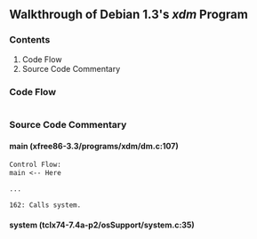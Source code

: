 ## Walkthrough of Debian 1.3's _xdm_ Program

### Contents

1. Code Flow
2. Source Code Commentary

### Code Flow

```txt
```

### Source Code Commentary

#### main (xfree86-3.3/programs/xdm/dm.c:107)

```txt
Control Flow:
main <-- Here

...

162: Calls system.
```

#### system (tclx74-7.4a-p2/osSupport/system.c:35)

```txt
```
